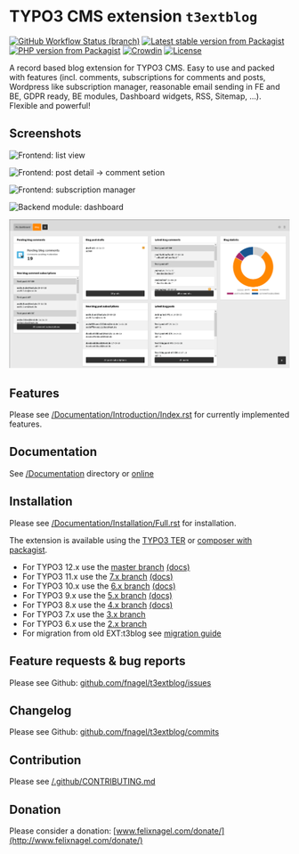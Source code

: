 # TYPO3 CMS extension `t3extblog`


[![GitHub Workflow Status (branch)](https://img.shields.io/github/actions/workflow/status/fnagel/t3extblog/test.yml?branch=master)](https://github.com/fnagel/t3extblog/actions)
[![Latest stable version from Packagist](https://img.shields.io/packagist/v/felixnagel/t3extblog)](https://packagist.org/packages/felixnagel/t3extblog)
[![PHP version from Packagist](https://img.shields.io/packagist/php-v/felixnagel/t3extblog)](https://github.com/fnagel/t3extblog/blob/master/composer.json)
[![Crowdin](https://badges.crowdin.net/typo3-extension-t3extblog/localized.svg)](https://crowdin.com/project/typo3-extension-t3extblog)
[![License](https://img.shields.io/packagist/l/felixnagel/t3extblog)](https://github.com/fnagel/t3extblog/blob/master/LICENSE.txt)

A record based blog extension for TYPO3 CMS. Easy to use and packed with features (incl. comments, subscriptions for
comments and posts, Wordpress like subscription manager, reasonable email sending in FE and BE, GDPR ready, BE modules,
Dashboard widgets, RSS, Sitemap, ...). Flexible and powerful!

## Screenshots

![Frontend: list view](./Documentation/Images/AdministratorManual/blogsystem.png)

![Frontend: post detail -> comment setion](./Documentation/Images/Screenshots/comment.png)

![Frontend: subscription manager](./Documentation/Images/AdministratorManual/subscription-manager.png)

![Backend module: dashboard](./Documentation/Images/Screenshots/dashboard.png)

![Dashboard module: widgets](./Documentation/Images/Screenshots/dashboardwidgets.png)


## Features

Please see [/Documentation/Introduction/Index.rst](./Documentation/Introduction/Index.rst) for currently implemented features.


## Documentation

See [/Documentation](./Documentation) directory or [online](https://docs.typo3.org/p/felixnagel/t3extblog/master/en-us/)


## Installation

Please see [/Documentation/Installation/Full.rst](./Documentation/Installation/Full.rst) for installation.

The extension is available using the [TYPO3 TER](https://extensions.typo3.org/extension/t3extblog/)
or [composer with packagist](https://packagist.org/packages/felixnagel/t3extblog).

* For TYPO3 12.x use the [master branch](https://github.com/fnagel/t3extblog/tree/master) [(docs)](https://docs.typo3.org/p/felixnagel/t3extblog/master/en-us/)
* For TYPO3 11.x use the [7.x branch](https://github.com/fnagel/t3extblog/tree/7.x) [(docs)](https://docs.typo3.org/p/felixnagel/t3extblog/7.2/en-us/)
* For TYPO3 10.x use the [6.x branch](https://github.com/fnagel/t3extblog/tree/6.x) [(docs)](https://docs.typo3.org/p/felixnagel/t3extblog/6.2/en-us/)
* For TYPO3 9.x use the [5.x branch](https://github.com/fnagel/t3extblog/tree/5.x) [(docs)](https://docs.typo3.org/p/felixnagel/t3extblog/5.1/en-us/)
* For TYPO3 8.x use the [4.x branch](https://github.com/fnagel/t3extblog/tree/4.x) [(docs)](https://docs.typo3.org/p/felixnagel/t3extblog/4.2/en-us/)
* For TYPO3 7.x use the [3.x branch](https://github.com/fnagel/t3extblog/tree/3.x)
* For TYPO3 6.x use the [2.x branch](https://github.com/fnagel/t3extblog/tree/2.x)
* For migration from old EXT:t3blog see [migration guide](./Documentation/ReplaceT3Blog/Index.rst)


## Feature requests & bug reports

Please see Github: [github.com/fnagel/t3extblog/issues](https://github.com/fnagel/t3extblog/issues)


## Changelog

Please see Github: [github.com/fnagel/t3extblog/commits](https://github.com/fnagel/t3extblog/commits)


## Contribution

Please see [/.github/CONTRIBUTING.md](./.github/CONTRIBUTING.md)


## Donation

Please consider a donation: [www.felixnagel.com/donate/](http://www.felixnagel.com/donate/)
